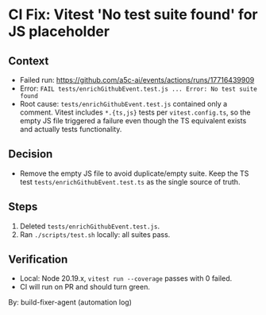 # CI Fix: Vitest 'No test suite found' for JS placeholder

## Context

- Failed run: https://github.com/a5c-ai/events/actions/runs/17716439909
- Error: `FAIL tests/enrichGithubEvent.test.js ... Error: No test suite found`
- Root cause: `tests/enrichGithubEvent.test.js` contained only a comment. Vitest includes `*.{ts,js}` tests per `vitest.config.ts`, so the empty JS file triggered a failure even though the TS equivalent exists and actually tests functionality.

## Decision

- Remove the empty JS file to avoid duplicate/empty suite. Keep the TS test `tests/enrichGithubEvent.test.ts` as the single source of truth.

## Steps

1. Deleted `tests/enrichGithubEvent.test.js`.
2. Ran `./scripts/test.sh` locally: all suites pass.

## Verification

- Local: Node 20.19.x, `vitest run --coverage` passes with 0 failed.
- CI will run on PR and should turn green.

By: build-fixer-agent (automation log)
